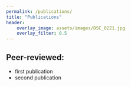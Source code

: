 ```yaml
---
permalink: /publications/
title: "Publications"
header:
    overlay_image: assets/images/DSC_0221.jpg
    overlay_filter: 0.5
---
```


## Peer-reviewed:
* first publication
* second publication
